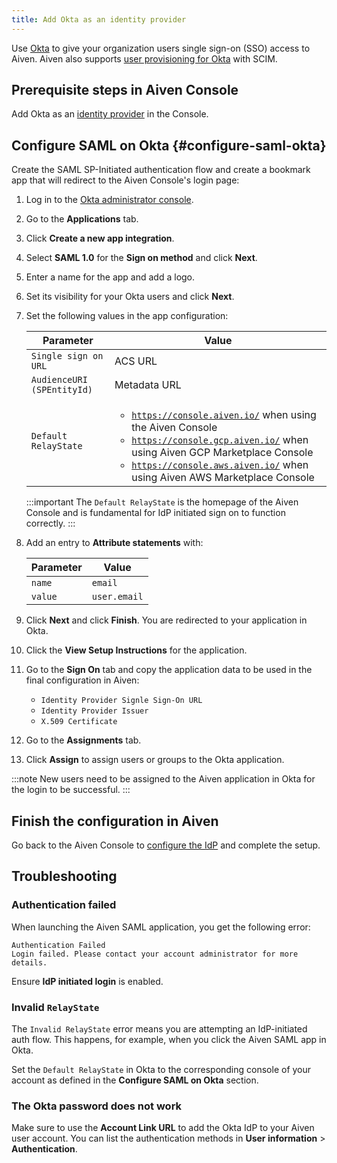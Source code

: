 ```yaml
---
title: Add Okta as an identity provider
---
```


Use [Okta](https://www.okta.com/) to give your organization users single sign-on (SSO) access to Aiven.
Aiven also supports
[user provisioning for Okta](/docs/platform/howto/okta-user-provisioning-with-scim)
with SCIM.

## Prerequisite steps in Aiven Console

Add Okta as an
[identity provider](/docs/platform/howto/saml/add-identity-providers#add-idp-aiven-console) in the Console.

## Configure SAML on Okta {#configure-saml-okta}

Create the SAML SP-Initiated authentication flow and create a bookmark app that will
redirect to the Aiven Console's login page:

1.  Log in to the [Okta administrator console](https://login.okta.com/).
1.  Go to the **Applications** tab.
1.  Click **Create a new app integration**.
1.  Select **SAML 1.0** for the **Sign on method** and click **Next**.
1.  Enter a name for the app and add a logo.
1.  Set its visibility for your Okta users and click **Next**.
1.  Set the following values in the app configuration:

    | Parameter                  | Value                                                                                                                                                                                                                                                                           |
    | -------------------------- | ------------------------------------------------------------------------------------------------------------------------------------------------------------------------------------------------------------------------------------------------------------------------------- |
    | `Single sign on URL`       | ACS URL                                                                                                                                                                                                                                                                         |
    | `AudienceURI (SPEntityId)` | Metadata URL                                                                                                                                                                                                                                                                    |
    | `Default RelayState`       | <ul><li><code>https://console.aiven.io/</code> when using the Aiven Console</li> <li><code>https://console.gcp.aiven.io/</code> when using Aiven GCP Marketplace Console</li> <li><code>https://console.aws.aiven.io/</code> when using Aiven AWS Marketplace Console</li></ul> |

    :::important
    The `Default RelayState` is the homepage of the Aiven Console and is
    fundamental for IdP initiated sign on to function correctly.
    :::

1.  Add an entry to **Attribute statements** with:

    | Parameter | Value        |
    | --------- | ------------ |
    | `name`    | `email`      |
    | `value`   | `user.email` |

1.  Click **Next** and click **Finish**. You are redirected to your
    application in Okta.

1. Click the **View Setup Instructions** for the application.

1. Go to the **Sign On** tab and copy the application data to be used
    in the final configuration in Aiven:

    -   `Identity Provider Signle Sign-On URL`
    -   `Identity Provider Issuer`
    -   `X.509 Certificate`

1. Go to the **Assignments** tab.

1. Click **Assign** to assign users or groups to the Okta application.

:::note
New users need to be assigned to the Aiven application in Okta for the
login to be successful.
:::

## Finish the configuration in Aiven

Go back to the Aiven Console to
[configure the IdP](/docs/platform/howto/saml/add-identity-providers#configure-idp-aiven-console) and complete the setup.

## Troubleshooting

### Authentication failed

When launching the Aiven SAML application, you get the following error:

```text
Authentication Failed
Login failed. Please contact your account administrator for more details.
```

Ensure **IdP initiated login** is enabled.

### Invalid `RelayState`

The `Invalid RelayState` error means you are attempting an
IdP-initiated auth flow. This happens, for example, when you click the
Aiven SAML app in Okta.

Set the `Default RelayState` in Okta to the
corresponding console of your account as defined in the **Configure SAML
on Okta** section.

### The Okta password does not work

Make sure to use the **Account Link URL** to add the Okta IdP to your
Aiven user account. You can list the authentication methods in
**User information** > **Authentication**.
